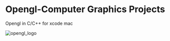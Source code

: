 # Opengl-Computer Graphics Projects 
Opengl in C/C++ for xcode mac

![opengl_logo](https://user-images.githubusercontent.com/20365333/127319693-c1018f6d-cd62-4cb5-9854-4585aa35047f.png)
